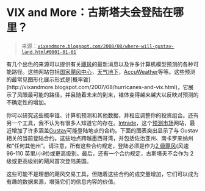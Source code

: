 <!--yml

类别：未分类

date: 2024-05-18 18:28:51

-->

# VIX and More：古斯塔夫会登陆在哪里？

> 来源：[`vixandmore.blogspot.com/2008/08/where-will-gustav-land.html#0001-01-01`](http://vixandmore.blogspot.com/2008/08/where-will-gustav-land.html#0001-01-01)

有几个出色的来源可以提供有关[飓风](http://vixandmore.blogspot.com/search/label/hurricanes)的最新消息以及许多计算机模型预测的各种可能路径。这些网站包括[国家飓风中心](http://www.nhc.noaa.gov/index.shtml)，[天气地下](http://www.wunderground.com/tropical/?index_region=at)，[AccuWeather](http://hurricane.accuweather.com/hurricane/index.asp?)等等。这些预测的最常见图形化展示形式是[概率锥](http://vixandmore.blogspot.com/2007/08/hurricanes-and-vix.html)，它展示了风眼最可能的路径，并且随着未来的到来，锥体变得越来越大以反映对预测的不确定性的增加。

你可以研究这些概率锥、计算机预测和其他数据，并相应调整你的投资组合。还有另一个工具，我不认为有很多人知道它的存在。[Intrade](http://vixandmore.blogspot.com/search/label/Intrade)，这个[预测市场](http://vixandmore.blogspot.com/search/label/prediction%20markets)网站，最近增加了许多涵盖[Gustav](http://vixandmore.blogspot.com/search/label/Gustav)可能登陆地点的合约。下面的图表突出显示了与 Gustav 相关的当前登陆合约。这些地点跨越墨西哥湾，并包括佐治亚州、南卡罗来纳州和“任何其他州”。请注意，所有这些合约规定，登陆必须是作为[2 级飓风](http://www.nhc.noaa.gov/aboutsshs.shtml)(风速 96-110 英里/小时)或更高级别。最后，还有一个合约规定，古斯塔夫不会作为 2 级或更高级别的飓风首次登陆美国。

这些可能不是理想的飓风交易工具，但随着这些合约的成交量增加，它们可以成为有趣的数据来源，增强它们的信息内容的价值。
